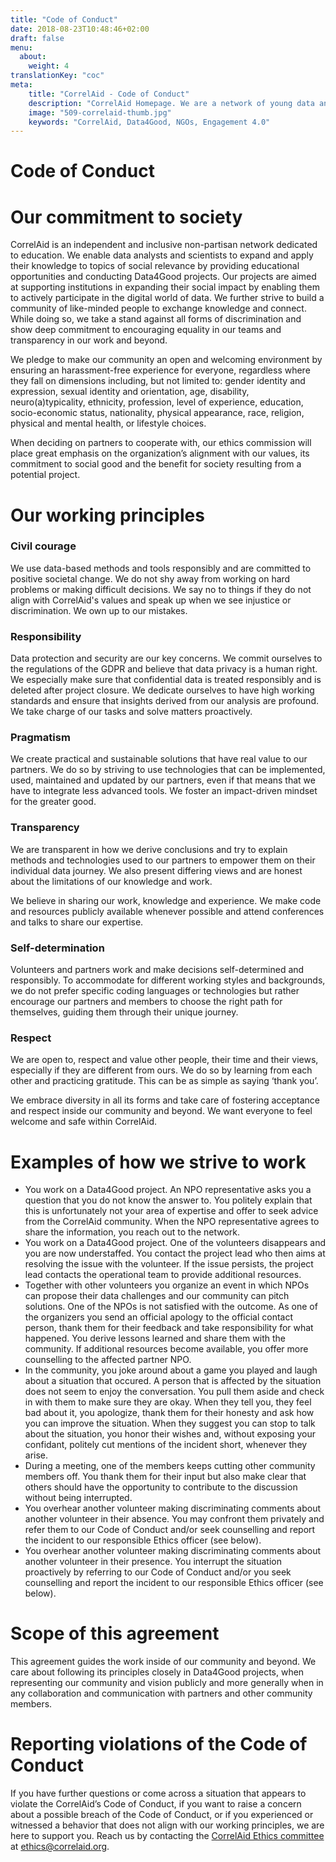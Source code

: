 ```yaml
---
title: "Code of Conduct"
date: 2018-08-23T10:48:46+02:00
draft: false
menu:
  about:
    weight: 4
translationKey: "coc"
meta:
    title: "CorrelAid - Code of Conduct"
    description: "CorrelAid Homepage. We are a network of young data analysts that wants to change the world with a more inclusive, integrated and innovative approach to data analysis."
    image: "509-correlaid-thumb.jpg"
    keywords: "CorrelAid, Data4Good, NGOs, Engagement 4.0"
---
```


# Code of Conduct


# Our commitment to society

CorrelAid is an independent and inclusive non-partisan network dedicated to education. We enable data analysts and scientists to expand and apply their knowledge to topics of social relevance by providing educational opportunities and conducting Data4Good projects. Our projects are aimed at supporting institutions in expanding their social impact by enabling them to actively participate in the digital world of data. We further strive to build a community of like-minded people to exchange knowledge and connect. While doing so, we take a stand against all forms of discrimination and show deep commitment to encouraging equality in our teams and transparency in our work and beyond.

We pledge to make our community an open and welcoming environment by ensuring an harassment-free experience for everyone, regardless where they fall on dimensions including, but not limited to: gender identity and expression, sexual identity and orientation, age, disability, neuro(a)typicality, ethnicity, profession, level of experience, education, socio-economic status, nationality, physical appearance, race, religion, physical and mental health, or lifestyle choices. 

When deciding on partners to cooperate with, our ethics commission will place great emphasis on the organization’s alignment with our values, its commitment to social good and the benefit for society resulting from a potential project.

# Our working principles


### Civil courage

We use data-based methods and tools responsibly and are committed to positive societal change. We do not shy away from working on hard problems or making difficult decisions. We say no to things if they do not align with CorrelAid's values and speak up when we see injustice or discrimination. We own up to our mistakes.

### Responsibility
Data protection and security are our key concerns. We commit ourselves to the regulations of the GDPR and believe that data privacy is a human right. We especially make sure that confidential data is treated responsibly and is deleted after project closure. We dedicate ourselves to have high working standards and ensure that insights derived from our analysis are profound.
We take charge of our tasks and solve matters proactively.
### Pragmatism

We create practical and sustainable solutions that have real value to our partners. We do so by striving to use technologies that can be implemented, used, maintained and updated by our partners, even if that means that we have to integrate less advanced tools. We foster an impact-driven mindset for the greater good.
### Transparency
We are transparent in how we derive conclusions and try to explain methods and technologies used to our partners to empower them on their individual data journey. We also present differing views and are honest about the limitations of our knowledge and work.

We believe in sharing our work, knowledge and experience. We make code and resources publicly available whenever possible and attend conferences and talks to share our expertise.

### Self-determination
Volunteers and partners work and make decisions self-determined and responsibly. To accommodate for different working styles and backgrounds, we do not prefer specific coding languages or technologies but rather encourage our partners and members to choose the right path for themselves, guiding them through their unique journey.




### Respect

We are open to, respect and value other people, their time and their views, especially if they are different from ours. We do so by learning from each other and practicing gratitude. This can be as simple as saying ‘thank you’.

We embrace diversity in all its forms and take care of fostering acceptance and respect inside our community and beyond. We want everyone to feel welcome and safe within CorrelAid.




# Examples of how we strive to work



*   You work on a Data4Good project. An NPO representative asks you a question that you do not know the answer to. You politely explain that this is unfortunately not your area of expertise and offer to seek advice from the CorrelAid community. When the NPO representative agrees to share the information, you reach out to the network.
*   You work on a Data4Good project. One of the volunteers disappears and you are now understaffed. You contact the project lead who then aims at resolving the issue with the volunteer. If the issue persists, the project lead contacts the operational team to provide additional resources.
*   Together with other volunteers you organize an event in which NPOs can propose their data challenges and our community can pitch solutions. One of the NPOs is not satisfied with the outcome. As one of the organizers you send an official apology to the official contact person, thank them for their feedback and take responsibility for what happened. You derive lessons learned and share them with the community. If additional resources become available, you offer more counselling to the affected partner NPO.
*   In the community, you joke around about a game you played and laugh about a situation that occured. A person that is affected by the situation does not seem to enjoy the conversation. You pull them aside and check in with them to make sure they are okay. When they tell you, they feel bad about it, you apologize, thank them for their honesty and ask how you can improve the situation. When they suggest you can stop to talk about the situation, you honor their wishes and, without exposing your confidant, politely cut mentions of the incident short, whenever they arise.
*   During a meeting, one of the members keeps cutting other community members off. You thank them for their input but also make clear that others should have the opportunity to contribute to the discussion without being interrupted.
*   You overhear another volunteer making discriminating comments about another volunteer in their absence. You may confront them privately and refer them to our Code of Conduct and/or seek counselling and report the incident to our responsible Ethics officer (see below).
*   You overhear another volunteer making discriminating comments about another volunteer in their presence. You interrupt the situation proactively by referring to our Code of Conduct and/or you seek counselling and report the incident to our responsible Ethics officer (see below).


# Scope of this agreement 

This agreement guides the work inside of our community and beyond. We care about following its principles closely in Data4Good projects, when representing our community and vision publicly and more generally when in any collaboration and communication with partners and other community members.


# Reporting violations of the Code of Conduct

If you have further questions or come across a situation that appears to violate the CorrelAid’s Code of Conduct, if you want to raise a concern about a possible breach of the Code of Conduct, or if you experienced or witnessed a behavior that does not align  with our working principles, we are here to support you.
Reach us by contacting the [CorrelAid Ethics committee](/about/ethics) at [ethics@correlaid.org](mailto:ethics@correlaid.org).

